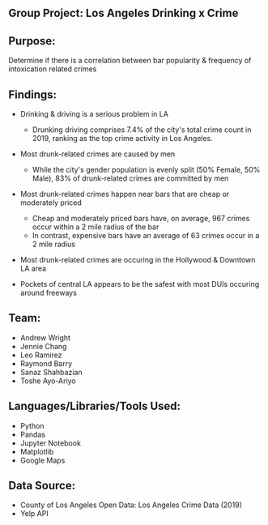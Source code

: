
Group Project: Los Angeles Drinking x Crime
-

Purpose:
-
Determine if there is a correlation between bar popularity & frequency of intoxication related crimes

Findings:
-
- Drinking & driving is a serious problem in LA
    - Drunking driving comprises 7.4% of the city's total crime count in 2019, ranking as the top crime activity in Los Angeles.
    
- Most drunk-related crimes are caused by men
    - While the city's gender population is evenly split (50% Female, 50% Male), 83% of drunk-related crimes are committed by men
    
- Most drunk-related crimes happen near bars that are cheap or moderately priced
    - Cheap and moderately priced bars have, on average, 967 crimes occur within a 2 mile radius of the bar
    - In contrast, expensive bars have an average of 63 crimes occur in a 2 mile radius
    
- Most drunk-related crimes are occuring in the Hollywood & Downtown LA area

- Pockets of central LA appears to be the safest with most DUIs occuring around freeways

Team:
-
- Andrew Wright
- Jennie Chang
- Leo Ramirez
- Raymond Barry
- Sanaz Shahbazian
- Toshe Ayo-Ariyo

Languages/Libraries/Tools Used:
-
- Python
- Pandas
- Jupyter Notebook
- Matplotlib
- Google Maps


Data Source:
-
- County of Los Angeles Open Data: Los Angeles Crime Data (2019)
- Yelp API

